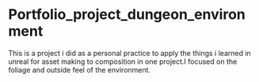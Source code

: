 # Portfolio_project_dungeon_environment
This is a project i did as a personal practice to apply the things i learned in unreal for asset making to composition in one project.I focused on the foliage and outside feel of the environment.
